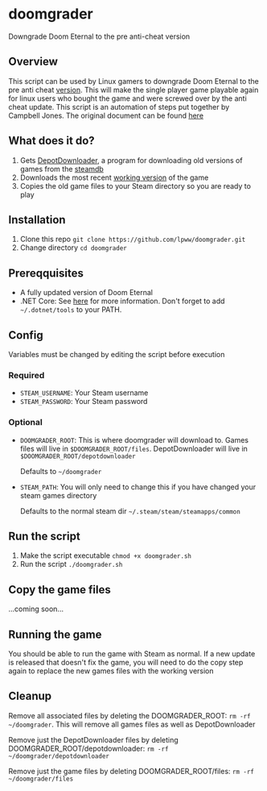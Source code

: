 # doomgrader
Downgrade Doom Eternal to the pre anti-cheat version

## Overview
This script can be used by Linux gamers to downgrade Doom Eternal to the pre anti
cheat [version](https://steamdb.info/patchnotes/4811158/). This will make the single player game playable again for linux
users who bought the game and were screwed over by the anti cheat update. This script
is an automation of steps put together by Campbell Jones. The original document can be
found
[here](https://docs.google.com/document/d/1iugtqVUuG8TsnZyRzBV-QamdbygdSEGJzOSkDFGpgJU/edit)


## What does it do?

1. Gets [DepotDownloader](https://github.com/SteamRE/DepotDownloader), a program for downloading old versions of games from
   the [steamdb](https://steamdb.info)
2. Downloads the most recent [working version](https://steamdb.info/patchnotes/4811158/) of the game
3. Copies the old game files to your Steam directory so you are ready to play

## Installation

1. Clone this repo `git clone https://github.com/lpww/doomgrader.git`
2. Change directory `cd doomgrader`

## Prereqquisites

- A fully updated version of Doom Eternal
- .NET Core: See [here](https://wiki.archlinux.org/index.php/.NET_Core) for more
  information. Don't forget to add `~/.dotnet/tools` to your PATH.

## Config

Variables must be changed by editing the script before execution

### Required

- `STEAM_USERNAME`: Your Steam username
- `STEAM_PASSWORD`: Your Steam password

### Optional

- `DOOMGRADER_ROOT`: This is where doomgrader will download to. Games files will live in `$DOOMGRADER_ROOT/files`. DepotDownloader will live in `$DOOMGRADER_ROOT/depotdownloader`

  Defaults to `~/doomgrader`
- `STEAM_PATH`: You will only need to change this if you have changed your steam games directory

  Defaults to the normal steam dir `~/.steam/steam/steamapps/common`

## Run the script

1. Make the script executable `chmod +x doomgrader.sh`
2. Run the script `./doomgrader.sh`

## Copy the game files

...coming soon...


## Running the game

You should be able to run the game with Steam as normal. If a new update is
released that doesn't fix the game, you will need to do the copy step again to
replace the new games files with the working version

## Cleanup

Remove all associated files by deleting the DOOMGRADER_ROOT: `rm -rf
~/doomgrader`. This will remove all games files as well as DepotDownloader

Remove just the DepotDownloader files by deleting DOOMGRADER_ROOT/depotdownloader: `rm
-rf ~/doomgrader/depotdownloader`

Remove just the game files by deleting DOOMGRADER_ROOT/files: `rm -rf
~/doomgrader/files`
